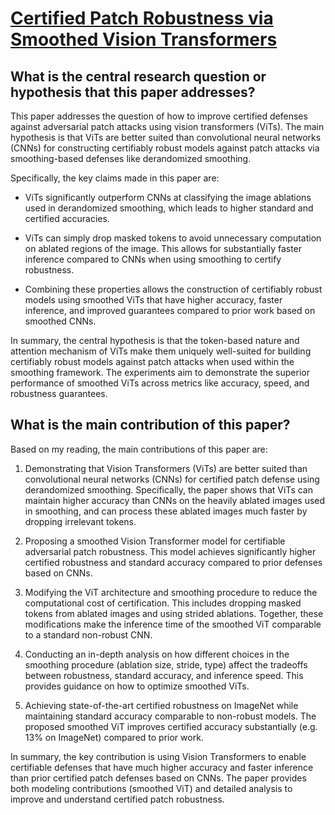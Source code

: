 # [Certified Patch Robustness via Smoothed Vision Transformers](https://arxiv.org/abs/2110.07719v1)

## What is the central research question or hypothesis that this paper addresses?

 This paper addresses the question of how to improve certified defenses against adversarial patch attacks using vision transformers (ViTs). The main hypothesis is that ViTs are better suited than convolutional neural networks (CNNs) for constructing certifiably robust models against patch attacks via smoothing-based defenses like derandomized smoothing. 

Specifically, the key claims made in this paper are:

- ViTs significantly outperform CNNs at classifying the image ablations used in derandomized smoothing, which leads to higher standard and certified accuracies.

- ViTs can simply drop masked tokens to avoid unnecessary computation on ablated regions of the image. This allows for substantially faster inference compared to CNNs when using smoothing to certify robustness.

- Combining these properties allows the construction of certifiably robust models using smoothed ViTs that have higher accuracy, faster inference, and improved guarantees compared to prior work based on smoothed CNNs.

In summary, the central hypothesis is that the token-based nature and attention mechanism of ViTs make them uniquely well-suited for building certifiably robust models against patch attacks when used within the smoothing framework. The experiments aim to demonstrate the superior performance of smoothed ViTs across metrics like accuracy, speed, and robustness guarantees.


## What is the main contribution of this paper?

 Based on my reading, the main contributions of this paper are:

1. Demonstrating that Vision Transformers (ViTs) are better suited than convolutional neural networks (CNNs) for certified patch defense using derandomized smoothing. Specifically, the paper shows that ViTs can maintain higher accuracy than CNNs on the heavily ablated images used in smoothing, and can process these ablated images much faster by dropping irrelevant tokens. 

2. Proposing a smoothed Vision Transformer model for certifiable adversarial patch robustness. This model achieves significantly higher certified robustness and standard accuracy compared to prior defenses based on CNNs.

3. Modifying the ViT architecture and smoothing procedure to reduce the computational cost of certification. This includes dropping masked tokens from ablated images and using strided ablations. Together, these modifications make the inference time of the smoothed ViT comparable to a standard non-robust CNN.

4. Conducting an in-depth analysis on how different choices in the smoothing procedure (ablation size, stride, type) affect the tradeoffs between robustness, standard accuracy, and inference speed. This provides guidance on how to optimize smoothed ViTs.

5. Achieving state-of-the-art certified robustness on ImageNet while maintaining standard accuracy comparable to non-robust models. The proposed smoothed ViT improves certified accuracy substantially (e.g. 13% on ImageNet) compared to prior work.

In summary, the key contribution is using Vision Transformers to enable certifiable defenses that have much higher accuracy and faster inference than prior certified patch defenses based on CNNs. The paper provides both modeling contributions (smoothed ViT) and detailed analysis to improve and understand certified patch robustness.
